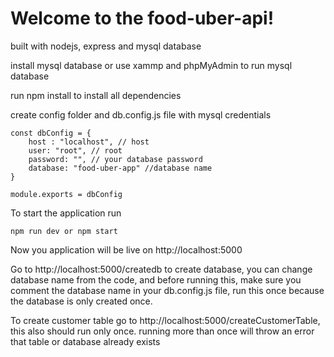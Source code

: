 # Welcome to the food-uber-api!

built with nodejs, express and mysql database

install mysql database or use xammp and phpMyAdmin to run mysql database

run npm install to install all dependencies

create config folder and db.config.js file with mysql credentials

    const dbConfig = {
        host : "localhost", // host
        user: "root", // root
        password: "", // your database password
        database: "food-uber-app" //database name
    }

    module.exports = dbConfig

To start the application run  
    
    npm run dev or npm start

Now you application will be live on http://localhost:5000  

Go to http://localhost:5000/createdb to create database, you can change database name from the code, and before running this, make sure you comment the database name in your db.config.js file, run this once because the database is only created once.

To create customer table go to http://localhost:5000/createCustomerTable, this also should run only once. running more than once will throw an error that table or database already exists
